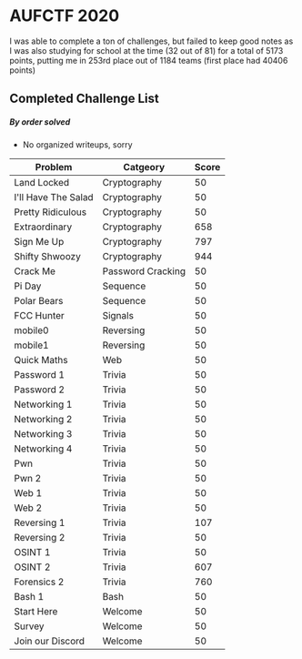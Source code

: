 # AUFCTF 2020
I was able to complete a ton of challenges, but failed to keep good notes as I was also studying for school at the time (32 out of 81)
for a total of 5173 points, putting me in 253rd place out of 1184 teams (first place had 40406 points)

## Completed Challenge List
##### _By order solved_
* No organized writeups, sorry




|Problem|Catgeory|Score|
|---|---|---|
|Land Locked|Cryptography|50|
|I'll Have The Salad|Cryptography|50|
|Pretty Ridiculous|Cryptography|50|
|Extraordinary|Cryptography|658|
|Sign Me Up|Cryptography|797|
|Shifty Shwoozy|Cryptography|944|
|Crack Me|Password Cracking|50|
|Pi Day|Sequence|50|
|Polar Bears|Sequence|50|
|FCC Hunter|Signals|50|
|mobile0|Reversing|50|
|mobile1|Reversing|50|
|Quick Maths|Web|50|
|Password 1|Trivia|50|
|Password 2|Trivia|50|
|Networking 1|Trivia|50|
|Networking 2|Trivia|50|
|Networking 3|Trivia|50|
|Networking 4|Trivia|50|
|Pwn|Trivia|50|
|Pwn 2|Trivia|50|
|Web 1|Trivia|50|
|Web 2|Trivia|50|
|Reversing 1|Trivia|107|
|Reversing 2|Trivia|50|
|OSINT 1|Trivia|50|
|OSINT 2|Trivia|607|
|Forensics 2|Trivia|760|
|Bash 1|Bash|50|
|Start Here|Welcome|50|
|Survey|Welcome|50|
|Join our Discord|Welcome|50|